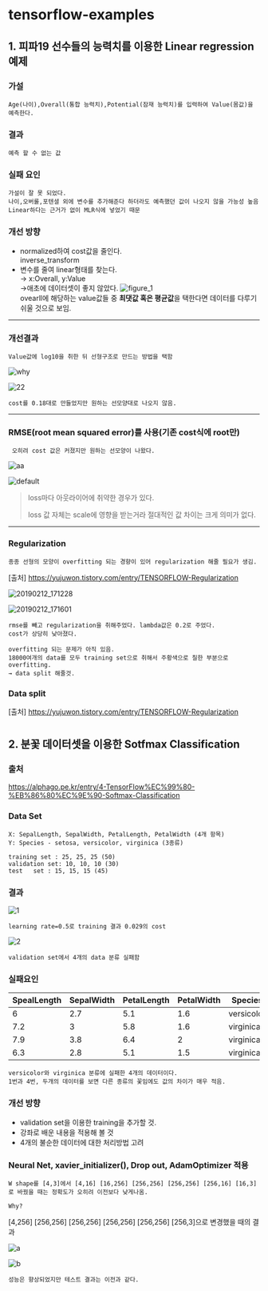 # tensorflow-examples

## 1. 피파19 선수들의 능력치를 이용한 Linear regression 예제
### 가설
    Age(나이),Overall(통합 능력치),Potential(잠재 능력치)를 입력하여 Value(몸값)을 예측한다.

### 결과
    예측 할 수 없는 값

### 실패 요인
    가설이 잘 못 되었다.
    나이,오버롤,포텐셜 외에 변수를 추가해준다 하더라도 예측했던 값이 나오지 않을 가능성 높음
    Linear하다는 근거가 없이 MLR식에 넣었기 때문

### 개선 방향
- normalized하여 cost값을 줄인다.\
inverse_transform 
- 변수를 줄여 linear형태를 찾는다.\
→ x:Overall, y:Value\
→애초에 데이터셋이 좋지 않았다.
![figure_1](https://user-images.githubusercontent.com/31649100/52390948-51809b80-2ade-11e9-82f0-2c91a2f8c9f3.png)\
ovearll에 해당하는 value값들 중 **최댓값 혹은 평균값**을 택한다면 데이터를 다루기 쉬울 것으로 보임.

---
### 개선결과
    Value값에 log10을 취한 뒤 선형구조로 만드는 방법을 택함
![why](https://user-images.githubusercontent.com/31649100/52454746-4a19ca80-2b90-11e9-8508-d3fe8d4b21aa.png)

![22](https://user-images.githubusercontent.com/31649100/52399748-7128bb80-2b00-11e9-8698-2687bbfd0914.png)

    cost를 0.18대로 만들었지만 원하는 선모양대로 나오지 않음.

---
### RMSE(root mean squared error)를 사용(기존 cost식에 root만)
     오히려 cost 값은 커졌지만 원하는 선모양이 나왔다.

![aa](https://user-images.githubusercontent.com/31649100/52455008-784bda00-2b91-11e9-821f-e5c60d54f9dc.png)

![default](https://user-images.githubusercontent.com/31649100/52454823-b399d900-2b90-11e9-94a1-1151c75fa921.png)

> loss마다 아웃라이어에 취약한 경우가 있다.
> 
> loss 값 자체는 scale에 영향을 받는거라 절대적인 값 차이는 크게 의미가 없다.
---
### Regularization
    종종 선형의 모양이 overfitting 되는 경향이 있어 regularization 해줄 필요가 생김.
[출처] https://yujuwon.tistory.com/entry/TENSORFLOW-Regularization

![20190212_171228](https://user-images.githubusercontent.com/31649100/52621010-9004c480-2ee9-11e9-944e-5397ee20d375.png)

![20190212_171601](https://user-images.githubusercontent.com/31649100/52621140-e7a33000-2ee9-11e9-9059-883ef24b6ca3.png)

    rmse를 빼고 regularization을 취해주었다. lambda값은 0.2로 주었다.
    cost가 상당히 낮아졌다.

    overfitting 되는 문제가 아직 있음.
    18000여개의 data를 모두 training set으로 취해서 주황색으로 칠한 부분으로 overfitting.
    → data split 해줄것.

### Data split
[출처] https://yujuwon.tistory.com/entry/TENSORFLOW-Regularization




# 

## 2. 분꽃 데이터셋을 이용한 Sotfmax Classification
### 출처
 https://alphago.pe.kr/entry/4-TensorFlow%EC%99%80-%EB%86%80%EC%9E%90-Softmax-Classification

### Data Set
    X: SepalLength, SepalWidth, PetalLength, PetalWidth (4개 항목)
    Y: Species - setosa, versicolor, virginica (3종류)

    training set : 25, 25, 25 (50)
    validation set: 10, 10, 10 (30)
    test   set : 15, 15, 15 (45)

### 결과
![1](https://user-images.githubusercontent.com/31649100/52391818-93abdc00-2ae2-11e9-9ae4-e38969e4e66a.png)

    learning rate=0.5로 training 결과 0.029의 cost

![2](https://user-images.githubusercontent.com/31649100/52391784-78d96780-2ae2-11e9-8c77-2e08070f0dfa.png)

    validation set에서 4개의 data 분류 실패함

### 실패요인
SpealLength|SepalWidth|PetalLength|PetalWidth|Species
-|-|-|-|-
6|2.7|5.1|1.6|versicolor
7.2|3|5.8|1.6|virginica
7.9|3.8|6.4|2|virginica
6.3|2.8|5.1|1.5|virginica

    versicolor와 virginica 분류에 실패한 4개의 데이터이다.
    1번과 4번, 두개의 데이터를 보면 다른 종류의 꽃임에도 값의 차이가 매우 적음.

### 개선 방향
- validation set을 이용한 training을 추가할 것.
- 강좌로 배운 내용을 적용해 볼 것
- 4개의 불순한 데이터에 대한 처리방법 고려

### Neural Net, xavier_initializer(), Drop out, AdamOptimizer 적용
    W shape를 [4,3]에서 [4,16] [16,256] [256,256] [256,256] [256,16] [16,3]로 바꿨을 때는 정확도가 오히려 이전보다 낮게나옴.
    
    Why?
[4,256] [256,256] [256,256] [256,256] [256,256] [256,3]으로 변경했을 때의 결과

![a](https://user-images.githubusercontent.com/31649100/52547477-5e1d3080-2e0b-11e9-9b0a-af05f7ef88de.png)

![b](https://user-images.githubusercontent.com/31649100/52547498-8b69de80-2e0b-11e9-87cf-6cc5bafe3da6.png)

    성능은 향상되었지만 테스트 결과는 이전과 같다.
    